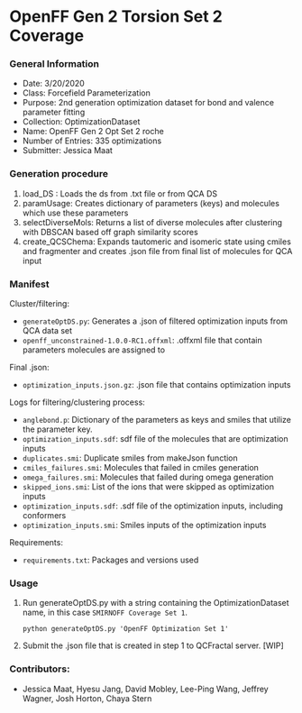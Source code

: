 # OpenFF Gen 2 Torsion Set 2 Coverage

### General Information
 - Date: 3/20/2020
 - Class: Forcefield Parameterization
 - Purpose: 2nd generation optimization dataset for bond and valence parameter fitting
 - Collection: OptimizationDataset
 - Name: OpenFF Gen 2 Opt Set 2 roche
 - Number of Entries: 335 optimizations
 - Submitter: Jessica Maat

### Generation procedure

1. load_DS : Loads the ds from .txt file or from QCA DS
2. paramUsage: Creates dictionary of parameters (keys) and molecules which use these parameters
3. selectDiverseMols: Returns a list of diverse molecules after clustering with DBSCAN based off graph similarity scores
4. create_QCSChema: Expands tautomeric and isomeric state using cmiles and fragmenter and creates .json file from final list of molecules for QCA input

### Manifest

Cluster/filtering:
 - `generateOptDS.py`: Generates a .json of filtered optimization inputs from QCA data set
 - `openff_unconstrained-1.0.0-RC1.offxml`: .offxml file that contain parameters molecules are assigned to

Final .json:
 - `optimization_inputs.json.gz`: .json file that contains optimization inputs

Logs for filtering/clustering process:
 - `anglebond.p`: Dictionary of the parameters as keys and smiles that utilize the parameter key.
 - `optimization_inputs.sdf`: sdf file of the molecules that are optimization inputs
 - `duplicates.smi`: Duplicate smiles from makeJson function
 - `cmiles_failures.smi`: Molecules that failed in cmiles generation
 - `omega_failures.smi`: Molecules that failed during omega generation
 - `skipped_ions.smi`: List of the ions that were skipped as optimization inputs
 - `optimization_inputs.sdf`: .sdf file of the optimization inputs, including conformers
 - `optimization_inputs.smi`: Smiles inputs of the optimization inputs


Requirements:
 - `requirements.txt`: Packages and versions used

### Usage
1. Run generateOptDS.py with a string containing the OptimizationDataset name, in this case `SMIRNOFF Coverage Set 1`.
    ```
    python generateOptDS.py 'OpenFF Optimization Set 1'
    ```
2. Submit the .json file that is created in step 1 to QCFractal server. [WIP]


### Contributors:
 - Jessica Maat, Hyesu Jang, David Mobley, Lee-Ping Wang, Jeffrey Wagner, Josh Horton, Chaya Stern

